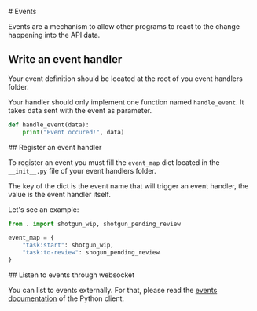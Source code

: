 # Events

Events are a mechanism to allow other programs to react to the change happening
into the API data. 

## Write an event handler

Your event definition should be located at the root of you event handlers
folder.

Your handler should only implement one function named `handle_event`. It takes
data sent with the event as parameter.

```python
def handle_event(data):
    print("Event occured!", data)
```


## Register an event handler

To register an event you must fill the `event_map` dict located in the
`__init__.py` file of your event handlers folder.

The key of the dict is the event name that will trigger an event handler, the
value is the event handler itself.

Let's see an example:

```python
from . import shotgun_wip, shotgun_pending_review

event_map = {
    "task:start": shotgun_wip,
    "task:to-review": shogun_pending_review
}
```

## Listen to events through websocket

You can list to events externally. For that, please read the 
[events documentation](https://gazu.cg-wire.com/events.html) of the Python client.
